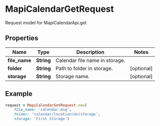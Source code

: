 # MapiCalendarGetRequest

Request model for MapiCalendarApi.get

## Properties

Name | Type | Description | Notes
---- | ---- | ----------- | -----
**file_name** |**String** |Calendar file name in storage. |
**folder** |**String** |Path to folder in storage. |[optional] 
**storage** |**String** |Storage name. |[optional] 

## Example
```ruby
request = MapiCalendarGetRequest.new(
    file_name: 'calendar.msg',
    folder: 'calendar/location/on/storage',
    storage: 'First Storage')
```
